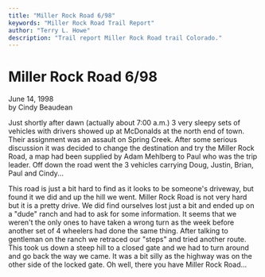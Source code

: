 ```yaml
---
title: "Miller Rock Road 6/98"
keywords: "Miller Rock Road Trail Report"
author: "Terry L. Howe"
description: "Trail report Miller Rock Road trail Colorado."
---
```

# Miller Rock Road 6/98

June 14, 1998  
by Cindy Beaudean  

Just shortly after dawn (actually about 7:00 a.m.) 3 very sleepy sets of vehicles with drivers showed up at McDonalds at the north end of town. Their assignment was an assault on Spring Creek. After some serious discussion it was decided to change the destination and try the Miller Rock Road, a map had been supplied by Adam Mehlberg to Paul who was the trip leader. Off down the road went the 3 vehicles carrying Doug, Justin, Brian, Paul and Cindy...

This road is just a bit hard to find as it looks to be someone's driveway, but found it we did and up the hill we went. Miller Rock Road is not very hard but it is a pretty drive. We did find ourselves lost just a bit and ended up on a "dude" ranch and had to ask for some information. It seems that we weren't the only ones to have taken a wrong turn as the week before another set of 4 wheelers had done the same thing. After talking to gentleman on the ranch we retraced our "steps" and tried another route. This took us down a steep hill to a closed gate and we had to turn around and go back the way we came. It was a bit silly as the highway was on the other side of the locked gate. Oh well, there you have Miller Rock Road...